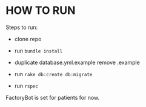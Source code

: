# HOW TO RUN

Steps to run:

* clone repo

* run `bundle install`

* duplicate database.yml.example remove .example

* run `rake db:create db:migrate`

* run `rspec`

FactoryBot is set for patients for now.

